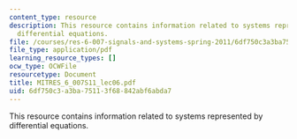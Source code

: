 ```yaml
---
content_type: resource
description: This resource contains information related to systems represented by
  differential equations.
file: /courses/res-6-007-signals-and-systems-spring-2011/6df750c3a3ba75113f68842abf6abda7_MITRES_6_007S11_lec06.pdf
file_type: application/pdf
learning_resource_types: []
ocw_type: OCWFile
resourcetype: Document
title: MITRES_6_007S11_lec06.pdf
uid: 6df750c3-a3ba-7511-3f68-842abf6abda7
---
```

This resource contains information related to systems represented by differential equations.

